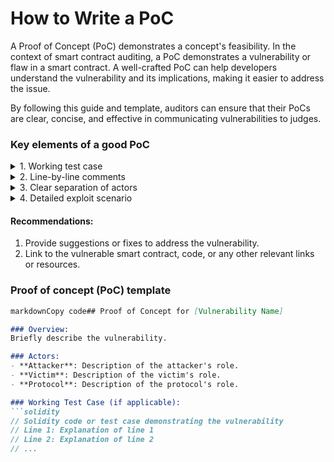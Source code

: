 # How to Write a PoC

A Proof of Concept (PoC) demonstrates a concept's feasibility. In the context of smart contract auditing, a PoC demonstrates a vulnerability or flaw in a smart contract. A well-crafted PoC can help developers understand the vulnerability and its implications, making it easier to address the issue.

By following this guide and template, auditors can ensure that their PoCs are clear, concise, and effective in communicating vulnerabilities to judges.

### **Key elements of a good PoC**

<details>

<summary>1. Working test case</summary>

This is the most direct way to demonstrate a vulnerability. It should be executable and should clearly show the flaw in action.

</details>

<details>

<summary>2. Line-by-line comments</summary>

Each line of the test case should be accompanied by comments explaining what that specific line is meant to do. This helps understanding the flow and logic of the PoC.

</details>

<details>

<summary>3. Clear separation of actors</summary>

Clearly define and separate the roles involved in the PoC. Common roles include:

* Attacker: The entity exploiting the vulnerability.
* Victim: The entity affected by the exploit.
* Protocol: The system or platform in which the smart contract operates.

</details>

<details>

<summary>4. Detailed exploit scenario</summary>

If writing a PoC in the form of a test case is challenging or too straightforward, then a detailed step-by-step exploit scenario can be provided. This should explain:

* **Initial State**: Describe the initial state of the system.
* **Step 1**: Describe the first action taken by the attacker.
* **Step 2**: Describe the subsequent action and so on.
* **Outcome**: Describe the result of the exploit.
* **Implications**: Discuss potential consequences or implications of the exploit.

</details>

#### Recommendations:

1. Provide suggestions or fixes to address the vulnerability.
2. Link to the vulnerable smart contract, code, or any other relevant links or resources.

### **Proof of concept (PoC) template**

````markdown
markdownCopy code## Proof of Concept for [Vulnerability Name]

### Overview:
Briefly describe the vulnerability.

### Actors:
- **Attacker**: Description of the attacker's role.
- **Victim**: Description of the victim's role.
- **Protocol**: Description of the protocol's role.

### Working Test Case (if applicable):
```solidity
// Solidity code or test case demonstrating the vulnerability
// Line 1: Explanation of line 1
// Line 2: Explanation of line 2
// ...
````

